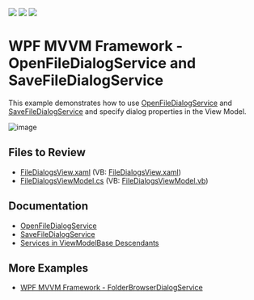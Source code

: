 <!-- default badges list -->
![](https://img.shields.io/endpoint?url=https://codecentral.devexpress.com/api/v1/VersionRange/128658334/22.2.2%2B)
[![](https://img.shields.io/badge/Open_in_DevExpress_Support_Center-FF7200?style=flat-square&logo=DevExpress&logoColor=white)](https://supportcenter.devexpress.com/ticket/details/T300099)
[![](https://img.shields.io/badge/📖_How_to_use_DevExpress_Examples-e9f6fc?style=flat-square)](https://docs.devexpress.com/GeneralInformation/403183)
<!-- default badges end -->

# WPF MVVM Framework - OpenFileDialogService and SaveFileDialogService

This example demonstrates how to use [OpenFileDialogService](https://docs.devexpress.devx/WPF/114757/mvvm-framework/services/predefined-set/openfiledialogservice) and [SaveFileDialogService](https://docs.devexpress.devx/WPF/114760/mvvm-framework/services/predefined-set/savefiledialogservice) and specify dialog properties in the View Model.

![image](https://user-images.githubusercontent.com/65009440/227921453-4b187001-0c8e-4e4e-b7ba-f867b364b32c.png)

## Files to Review

* [FileDialogsView.xaml](./CS/FileDialogServicesSample/Views/FileDialogsView.xaml) (VB: [FileDialogsView.xaml](./VB/FileDialogServicesSample/Views/FileDialogsView.xaml))
* [FileDialogsViewModel.cs](./CS/FileDialogServicesSample/ViewModels/FileDialogsViewModel.cs) (VB: [FileDialogsViewModel.vb](./VB/FileDialogServicesSample/ViewModels/FileDialogsViewModel.vb))

## Documentation

* [OpenFileDialogService](https://docs.devexpress.devx/WPF/114757/mvvm-framework/services/predefined-set/openfiledialogservice)
* [SaveFileDialogService](https://docs.devexpress.devx/WPF/114760/mvvm-framework/services/predefined-set/savefiledialogservice)
* [Services in ViewModelBase Descendants](https://docs.devexpress.devx/WPF/17446/mvvm-framework/services/services-in-viewmodelbase-descendants)

## More Examples

* [WPF MVVM Framework - FolderBrowserDialogService](https://github.com/DevExpress-Examples/how-to-use-wpf-folderbrowserdialogservice)

